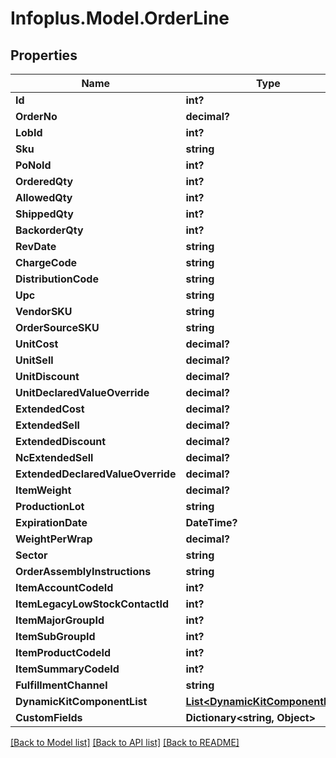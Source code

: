 # Infoplus.Model.OrderLine
## Properties

Name | Type | Description | Notes
------------ | ------------- | ------------- | -------------
**Id** | **int?** |  | [optional] 
**OrderNo** | **decimal?** |  | 
**LobId** | **int?** |  | 
**Sku** | **string** |  | 
**PoNoId** | **int?** |  | [optional] 
**OrderedQty** | **int?** |  | [optional] 
**AllowedQty** | **int?** |  | [optional] 
**ShippedQty** | **int?** |  | [optional] 
**BackorderQty** | **int?** |  | [optional] 
**RevDate** | **string** |  | [optional] 
**ChargeCode** | **string** |  | [optional] 
**DistributionCode** | **string** |  | [optional] 
**Upc** | **string** |  | [optional] 
**VendorSKU** | **string** |  | [optional] 
**OrderSourceSKU** | **string** |  | [optional] 
**UnitCost** | **decimal?** |  | [optional] 
**UnitSell** | **decimal?** |  | [optional] 
**UnitDiscount** | **decimal?** |  | [optional] 
**UnitDeclaredValueOverride** | **decimal?** |  | [optional] 
**ExtendedCost** | **decimal?** |  | [optional] 
**ExtendedSell** | **decimal?** |  | [optional] 
**ExtendedDiscount** | **decimal?** |  | [optional] 
**NcExtendedSell** | **decimal?** |  | [optional] 
**ExtendedDeclaredValueOverride** | **decimal?** |  | [optional] 
**ItemWeight** | **decimal?** |  | [optional] 
**ProductionLot** | **string** |  | [optional] 
**ExpirationDate** | **DateTime?** |  | [optional] 
**WeightPerWrap** | **decimal?** |  | [optional] 
**Sector** | **string** |  | [optional] 
**OrderAssemblyInstructions** | **string** |  | [optional] 
**ItemAccountCodeId** | **int?** |  | 
**ItemLegacyLowStockContactId** | **int?** |  | 
**ItemMajorGroupId** | **int?** |  | 
**ItemSubGroupId** | **int?** |  | 
**ItemProductCodeId** | **int?** |  | [optional] 
**ItemSummaryCodeId** | **int?** |  | 
**FulfillmentChannel** | **string** |  | 
**DynamicKitComponentList** | [**List&lt;DynamicKitComponentLine&gt;**](DynamicKitComponentLine.md) |  | [optional] 
**CustomFields** | **Dictionary&lt;string, Object&gt;** |  | [optional] 

[[Back to Model list]](../README.md#documentation-for-models) [[Back to API list]](../README.md#documentation-for-api-endpoints) [[Back to README]](../README.md)

